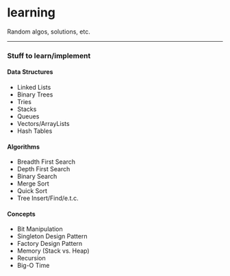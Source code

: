 learning
========

Random algos, solutions, etc. 

------------------------------

### Stuff to learn/implement
#### Data Structures
- Linked Lists
- Binary Trees
- Tries
- Stacks
- Queues
- Vectors/ArrayLists
- Hash Tables

#### Algorithms
- Breadth First Search
- Depth First Search
- Binary Search
- Merge Sort
- Quick Sort
- Tree Insert/Find/e.t.c.

#### Concepts
- Bit Manipulation
- Singleton Design Pattern
- Factory Design Pattern
- Memory (Stack vs. Heap)
- Recursion
- Big-O Time
